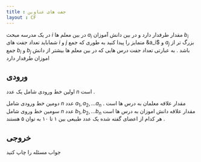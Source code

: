 ```yaml
---
title : جفت های عناوین
layout : CF
---
```

در یک مدرسه مبحث 
$i$
در بین معلم ها
$a_i$
مقدار طرفدار دارد و در بین دانش آموزان
$b_i$
شماباید تعداد جفت های
$i$
و
$j$
متمایز را پیدا کنید به طوری که
جمع
&a_i$
و
$a_j$
بزرگ تر از جمع
$b_i$
و
$b_j$
باشد
.
به عبارتی تعداد جفت درس هایی که در بین معلم ها بیشتر از دانش اموزان طرفدار دارد

## ورودی
اولین خط ورودی شامل یک عدد
$n$
است
.

دومین خط ورودی شامل 
$n$
عدد
$a_1,a_2,...a_n$
مقدار علاقه معلمان به درس ها است
.
سومین خط وروی شامل
$n$
عدد
$b_1,b_2,...b_n$
مقدار علاقه دانش اموزان به درس ها است
.
هر کدام از اعضای گفته شده یک عدد طبیعی بین ۱ تا ۱۰ به توان ۵ هستند
## خروجی
جواب مسئله را چاپ کنید
